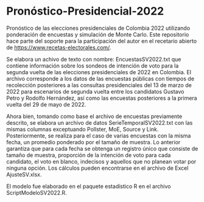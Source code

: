 # Pronóstico-Presidencial-2022
Pronóstico de las elecciones presidenciales de Colombia 2022 utilizando ponderación de encuestas y simulación de Monte Carlo. Este repositorio hace parte del soporte para la participación del autor en el recetario abierto de https://www.recetas-electorales.com/. 

Se elabora un achivo de texto con nombre: EncuestasSV2022.txt que contiene información sobre los sondeos de intención de voto para la segunda vuelta de las elecciones presidenciales de 2022 en Colombia. El archivo corresponde a los datos de las encuestas públicas con tiempos de recolección posteriores a las consultas presidenciales del 13 de marzo de 2022 para escenarios de segunda vuelta entre los candidatos Gustavo Petro y Rodolfo Hernández, así como las encuestas posteriores a la primera vuelta del 29 de mayo de 2022.

Ahora bien, tomando como base el archivo de encuestas previamente descrito, se elabora un archivo de datos SerieTemporalSV2022.txt con las mismas columnas exceptuando Pollster, MoE, Source y Link. Posteriormente, se realiza para el caso de varias encuestas con la misma fecha, un promedio ponderado por el tamaño de muestra. Lo anterior garantiza que para cada fecha se obtenga un registro único que consiste de tamaño de muestra, proporción de la intención de voto para cada candidato, el voto en blanco, indecisos y aquellos que no planean votar por ninguna opción. Los cálculos pueden encontrarse en el archivo de Excel AjusteSV.xlsx.

El modelo fue elaborado en el paquete estadístico R en el archivo ScriptModeloSV2022.R.
